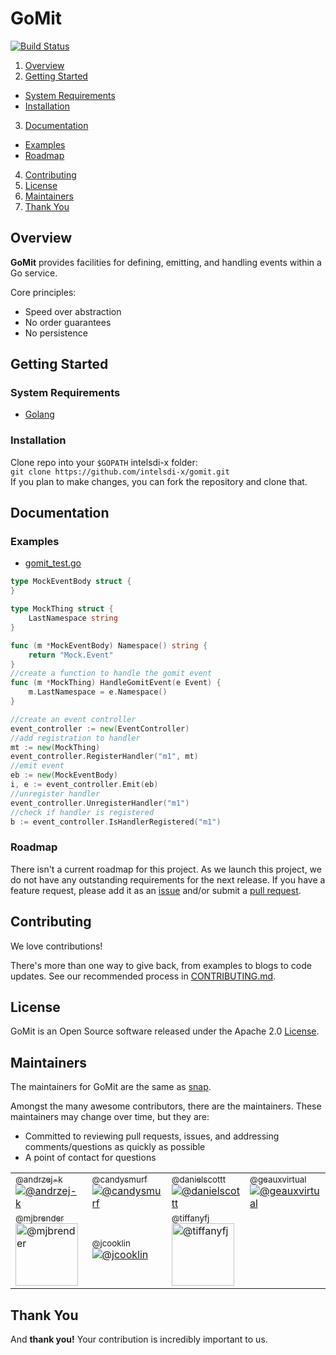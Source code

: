 <!--
http://www.apache.org/licenses/LICENSE-2.0.txt


Copyright 2015 Intel Corporation

Licensed under the Apache License, Version 2.0 (the "License");
you may not use this file except in compliance with the License.
You may obtain a copy of the License at

    http://www.apache.org/licenses/LICENSE-2.0

Unless required by applicable law or agreed to in writing, software
distributed under the License is distributed on an "AS IS" BASIS,
WITHOUT WARRANTIES OR CONDITIONS OF ANY KIND, either express or implied.
See the License for the specific language governing permissions and
limitations under the License.
-->

# GoMit

[![Build Status](https://travis-ci.org/intelsdi-x/gomit.svg?branch=master)](https://travis-ci.org/intelsdi-x/gomit/)

1. [Overview](#overview)
2. [Getting Started](#getting-started)
  * [System Requirements](#system-requirements)
  * [Installation](#installation)
3. [Documentation](#documentation)
  * [Examples](#examples)
  * [Roadmap](#roadmap)
4. [Contributing](#contributing)
5. [License](#license)
6. [Maintainers](#maintainers)
7. [Thank You](#thank-you)

## Overview
**GoMit** provides facilities for defining, emitting, and handling events within a Go service.

Core principles:  
* Speed over abstraction  
* No order guarantees  
* No persistence  

## Getting Started
### System Requirements
* [Golang](https://golang.org/dl/)

### Installation
Clone repo into your `$GOPATH` intelsdi-x folder:  
`git clone https://github.com/intelsdi-x/gomit.git`  
If you plan to make changes, you can fork the repository and clone that. 

## Documentation
### Examples
* [gomit_test.go](https://github.com/intelsdi-x/gomit/blob/master/gomit_test.go)

```go
type MockEventBody struct {
}

type MockThing struct {
	LastNamespace string
}

func (m *MockEventBody) Namespace() string {
	return "Mock.Event"
}
//create a function to handle the gomit event
func (m *MockThing) HandleGomitEvent(e Event) {
	m.LastNamespace = e.Namespace()
}

//create an event controller
event_controller := new(EventController)
//add registration to handler
mt := new(MockThing)
event_controller.RegisterHandler("m1", mt)
//emit event
eb := new(MockEventBody)
i, e := event_controller.Emit(eb)
//unregister handler
event_controller.UnregisterHandler("m1")
//check if handler is registered
b := event_controller.IsHandlerRegistered("m1")
```

### Roadmap
There isn't a current roadmap for this project. As we launch this project, we do not have any outstanding requirements for the next release. If you have a feature request, please add it as an [issue](https://github.com/intelsdi-x/gomit/issues/new) and/or submit a [pull request](https://github.com/intelsdi-x/gomit/pulls).

## Contributing
We love contributions! 

There's more than one way to give back, from examples to blogs to code updates. See our recommended process in [CONTRIBUTING.md](CONTRIBUTING.md).

## License
GoMit is an Open Source software released under the Apache 2.0 [License](LICENSE).

## Maintainers
The maintainers for GoMit are the same as [snap](http://github.com/intelsdi-x/snap). 

Amongst the many awesome contributors, there are the maintainers. These maintainers may change over time, but they are:
* Committed to reviewing pull requests, issues, and addressing comments/questions as quickly as possible
* A point of contact for questions

<table border="0" cellspacing="0" cellpadding="0">
  <tr>
    <td width="125"><a href="https://github.com/andrzej-k"><sub>@andrzej-k</sub><img src="https://avatars.githubusercontent.com/u/13486250" alt="@andrzej-k"></a></td>
    <td width="125"><a href="https://github.com/candysmurf"><sub>@candysmurf</sub><img src="https://avatars.githubusercontent.com/u/13841563" alt="@candysmurf"></a></td>
    <td width="125"><a href="https://github.com/danielscottt"><sub>@danielscottt</sub><img src="https://avatars.githubusercontent.com/u/1194436" alt="@danielscottt"></a></td>
    <td width="125"><a href="https://github.com/geauxvirtual"><sub>@geauxvirtual</sub><img src="https://avatars.githubusercontent.com/u/1395030" alt="@geauxvirtual"></a></td>
  </tr>
  <tr>
    <td width="125"><a href="https://github.com/mjbrender"><sub>@mjbrender</sub><img src="https://avatars.githubusercontent.com/u/1744971" width="100" alt="@mjbrender"></a></td>
    <td width="125"><a href="http://github.com/jcooklin"><sub>@jcooklin</sub><img src="https://avatars.githubusercontent.com/u/862968" alt="@jcooklin"></a></td>
    <td width="125"><a href="https://github.com/tiffanyfj"><sub>@tiffanyfj</sub><img src="https://avatars.githubusercontent.com/u/12282848" width="100" alt="@tiffanyfj"></a></td>
  </tr>
</table>

## Thank You
And **thank you!** Your contribution is incredibly important to us.
